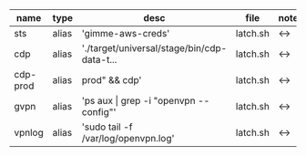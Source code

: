 | name     |  type  |  desc                                             |  file     |  note |
| -------- | ------ | ------------------------------------------------- | --------- | ----- |
| sts      |  alias |  'gimme-aws-creds'                                |  latch.sh |  <->  |
| cdp      |  alias |  './target/universal/stage/bin/cdp-data-t...      |  latch.sh |  <->  |
| cdp-prod |  alias |  prod" && cdp'                                    |  latch.sh |  <->  |
| gvpn     |  alias |  'ps aux &#124; grep -i "openvpn --config"'       |  latch.sh |  <->  |
| vpnlog   |  alias |  'sudo tail -f  /var/log/openvpn.log'             |  latch.sh |  <->  |
